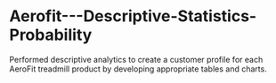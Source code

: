 # Aerofit---Descriptive-Statistics-Probability
Performed descriptive analytics to create a customer profile for each AeroFit treadmill product by developing appropriate tables and charts.
